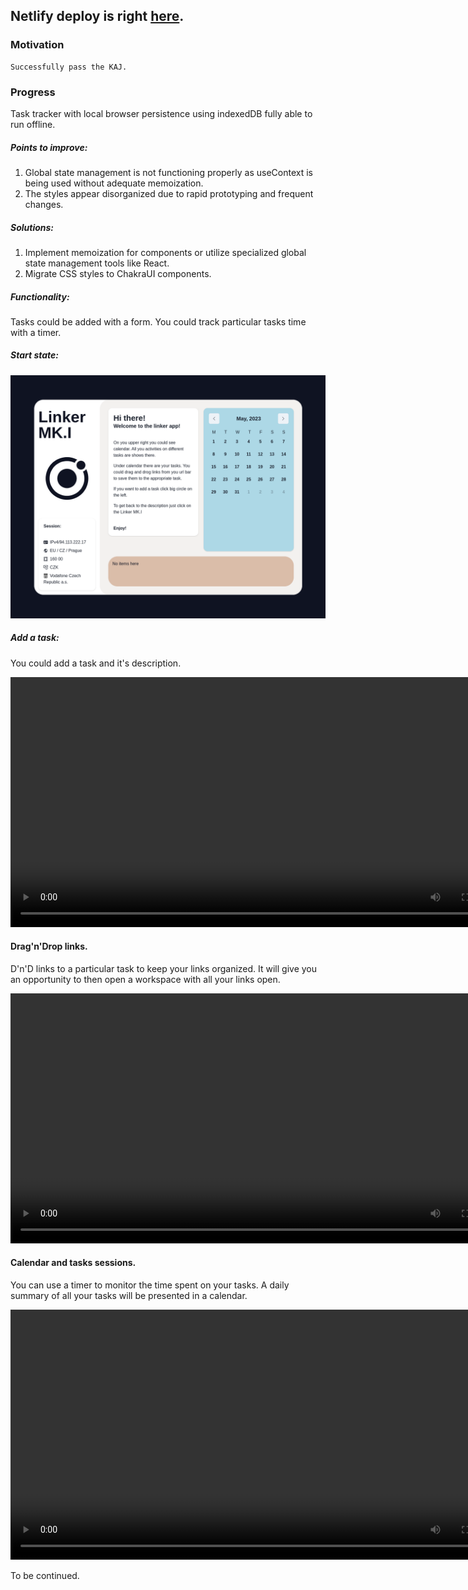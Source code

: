 ## Netlify deploy is right <a href="https://main--shiny-pothos-c1476f.netlify.app/">here</a>.

### Motivation

    Successfully pass the KAJ.

### Progress
Task tracker with local browser persistence using indexedDB fully able to run offline.

##### Points to improve:

<ol>
    <li>Global state management is not functioning properly as useContext is being used without adequate memoization. </li> 
    <li>The styles appear disorganized due to rapid prototyping and frequent changes.</li>
</ol>

##### Solutions:

<ol>
    <li>Implement memoization for components or utilize specialized global state management tools like React.</li>
    <li>Migrate CSS styles to ChakraUI components.</li>
</ol>


##### Functionality:

Tasks could be added with a form. You could track particular tasks time with a timer.

##### Start state:

<img src="./public/start.png" width="800px">

##### Add a task:

You could add a task and it's description.

<video controls width="800"> 
    <source src="./public/addtask.webm" type="video/webm">
</video>

#### Drag'n'Drop links. 

D'n'D links to a particular task to keep your links organized.
It will give you an opportunity to then open a workspace with all your links open.

<video controls width="800"> 
    <source src="./public/draganddrop.webm" type="video/webm">
</video>

#### Calendar and tasks sessions.

You can use a timer to monitor the time spent on your tasks. 
A daily summary of all your tasks will be presented in a calendar.

<video controls width="800"> 
    <source src="./public/tracking.webm" type="video/webm">
</video>

To be continued.